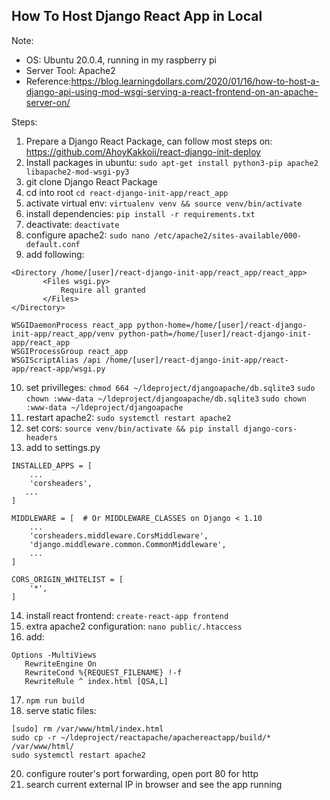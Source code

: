 ## How To Host Django React App in Local

Note:
 - OS: Ubuntu 20.0.4, running in my raspberry pi
 - Server Tool: Apache2
 - Reference:https://blog.learningdollars.com/2020/01/16/how-to-host-a-django-api-using-mod-wsgi-serving-a-react-frontend-on-an-apache-server-on/
 
 Steps:
 
 1. Prepare a Django React Package, can follow most steps on: https://github.com/AhoyKakkoii/react-django-init-deploy
 2. Install packages in ubuntu:
`sudo apt-get install python3-pip apache2 libapache2-mod-wsgi-py3`
 3. git clone Django React Package
 4. cd into root `cd react-django-init-app/react_app`
 5. activate virtual env: `virtualenv venv && source venv/bin/activate`
 6. install dependencies: `pip install -r requirements.txt`
 7. deactivate: `deactivate`
 8. configure apache2: 
 `sudo nano /etc/apache2/sites-available/000-default.conf`
 9. add following:
 ```
<Directory /home/[user]/react-django-init-app/react_app/react_app>
        <Files wsgi.py>
            Require all granted
        </Files>
</Directory>

WSGIDaemonProcess react_app python-home=/home/[user]/react-django-init-app/react_app/venv python-path=/home/[user]/react-django-init-app/react_app
WSGIProcessGroup react_app
WSGIScriptAlias /api /home/[user]/react-django-init-app/react-app/react-app/wsgi.py
``` 
10.  set privilleges:
`chmod 664 ~/ldeproject/djangoapache/db.sqlite3`
`sudo chown :www-data ~/ldeproject/djangoapache/db.sqlite3`
`sudo chown :www-data ~/ldeproject/djangoapache`
11. restart apache2:
`sudo systemctl restart apache2`
12. set cors:
`source venv/bin/activate && pip install django-cors-headers`
13. add to settings.py
```
INSTALLED_APPS = [
    ...
    'corsheaders',
   ...
]

MIDDLEWARE = [  # Or MIDDLEWARE_CLASSES on Django < 1.10
    ...
    'corsheaders.middleware.CorsMiddleware',
    'django.middleware.common.CommonMiddleware',
    ...
]

CORS_ORIGIN_WHITELIST = [
    '*',
]
```
14. install react frontend: `create-react-app frontend`
15. extra apache2 configuration: `nano public/.htaccess`
16. add:
```
Options -MultiViews
   RewriteEngine On
   RewriteCond %{REQUEST_FILENAME} !-f
   RewriteRule ^ index.html [QSA,L]
```
17. `npm run build`
18. serve static files:
```
[sudo] rm /var/www/html/index.html
sudo cp -r ~/ldeproject/reactapache/apachereactapp/build/* /var/www/html/
sudo systemctl restart apache2
```
20. configure router's port forwarding, open port 80 for http
21. search current external IP in browser and see the app running
